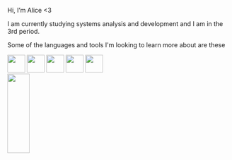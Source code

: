 Hi, I’m Alice <3

I am currently studying systems analysis and development and I am in the 3rd period.

Some of the languages and tools I'm looking to learn more about are these

<img src="https://cdn.jsdelivr.net/gh/devicons/devicon/icons/python/python-original-wordmark.svg" width="40" height="40"/>
<img src="https://cdn.jsdelivr.net/gh/devicons/devicon/icons/javascript/javascript-original.svg" width="40" height="40"/>
<img src="https://cdn.jsdelivr.net/gh/devicons/devicon/icons/html5/html5-original.svg" width="40" height="40"/>
<img src="https://cdn.jsdelivr.net/gh/devicons/devicon/icons/css3/css3-original.svg" width="40" height="40"/>
<img src="https://cdn.jsdelivr.net/gh/devicons/devicon/icons/mysql/mysql-original-wordmark.svg" width="40" height="40"/>

<div>
<a href="https://github.com/alic3s">
<img height="180em" src="https://github-readme-stats.vercel.app/api/top-langs/?username=alic3s&layout=compact&langs_count=7&theme=dracula" width="50" height="50"/>
</div>

<!---
alic3s/alic3s is a ✨ special ✨ repository because its `README.md` (this file) appears on your GitHub profile.
You can click the Preview link to take a look at your changes.
--->
